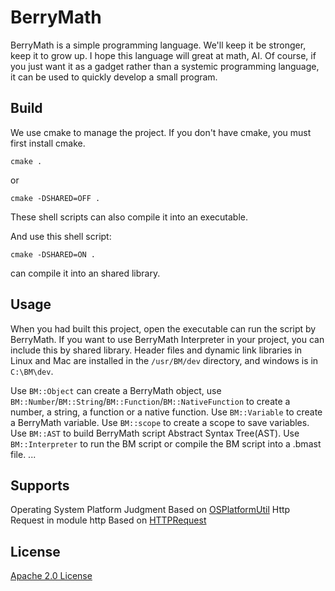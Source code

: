 # BerryMath

BerryMath is a simple programming language.
We'll keep it be stronger, keep it to grow up.
I hope this language will great at math, AI.
Of course, if you just want it as a gadget rather than a systemic programming language, it can be used to quickly develop a small program.

## Build
We use cmake to manage the project.
If you don't have cmake, you must first install cmake.
``` shell
cmake .
```
or
``` shell
cmake -DSHARED=OFF .
```
These shell scripts can also compile it into an executable.

And use this shell script:
``` shell
cmake -DSHARED=ON .
```
can compile it into an shared library.

## Usage
When you had built this project, open the executable can run the script by BerryMath.
If you want to use BerryMath Interpreter in your project, you can include this by shared library. Header files and dynamic link libraries in Linux and Mac are installed in the `/usr/BM/dev` directory, and windows is in `C:\BM\dev`.

Use `BM::Object` can create a BerryMath object, use `BM::Number`/`BM::String`/`BM::Function`/`BM::NativeFunction` to create a number, a string, a function or a native function.
Use `BM::Variable` to create a BerryMath variable.
Use `BM::scope` to create a scope to save variables.
Use `BM::AST` to build BerryMath script Abstract Syntax Tree(AST).
Use `BM::Interpreter` to run the BM script or compile the BM script into a .bmast file.
...

## Supports
Operating System Platform Judgment Based on [OSPlatformUtil](https://github.com/itas109/OSPlatformUtil)
Http Request in module http Based on [HTTPRequest](https://github.com/elnormous/HTTPRequest)

## License
[Apache 2.0 License](LICENSE)

